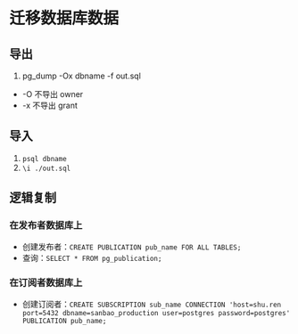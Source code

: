 # 迁移数据库数据

## 导出
1. pg_dump -Ox dbname -f out.sql
  * -O 不导出 owner
  * -x 不导出 grant

## 导入
1. `psql dbname`
2. `\i ./out.sql`


## 逻辑复制

### 在发布者数据库上

* 创建发布者：`CREATE PUBLICATION pub_name FOR ALL TABLES;`
* 查询：`SELECT * FROM pg_publication;`


### 在订阅者数据库上
* 创建订阅者：`CREATE SUBSCRIPTION sub_name CONNECTION 'host=shu.ren port=5432 dbname=sanbao_production user=postgres password=postgres' PUBLICATION pub_name;`